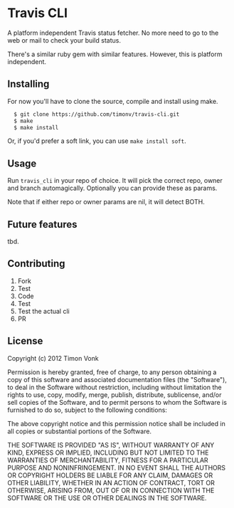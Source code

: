 # Travis CLI

A platform independent Travis status fetcher. No more need to go to the
web or mail to check your build status.

There's a similar ruby gem with similar features. However, this is
platform independent.

## Installing

For now you'll have to clone the source, compile and install using make.

```bash
  $ git clone https://github.com/timonv/travis-cli.git 
  $ make 
  $ make install
```

Or, if you'd prefer a soft link, you can use ```make install soft```.

## Usage

Run ```travis_cli``` in your repo of choice. It will pick the correct
repo, owner and branch automagically. Optionally you can provide these
as params.

Note that if either repo or owner params are nil, it will detect BOTH.

## Future features

tbd.

## Contributing

1. Fork
3. Test
2. Code
3. Test
4. Test the actual cli
5. PR

## License

Copyright (c) 2012 Timon Vonk

Permission is hereby granted, free of charge, to any person
obtaining a copy of this software and associated documentation
files (the "Software"), to deal in the Software without
restriction, including without limitation the rights to use,
copy, modify, merge, publish, distribute, sublicense, and/or sell
copies of the Software, and to permit persons to whom the
Software is furnished to do so, subject to the following
conditions:

The above copyright notice and this permission notice shall be
included in all copies or substantial portions of the Software.

THE SOFTWARE IS PROVIDED "AS IS", WITHOUT WARRANTY OF ANY KIND,
EXPRESS OR IMPLIED, INCLUDING BUT NOT LIMITED TO THE WARRANTIES
OF MERCHANTABILITY, FITNESS FOR A PARTICULAR PURPOSE AND
NONINFRINGEMENT. IN NO EVENT SHALL THE AUTHORS OR COPYRIGHT
HOLDERS BE LIABLE FOR ANY CLAIM, DAMAGES OR OTHER LIABILITY,
WHETHER IN AN ACTION OF CONTRACT, TORT OR OTHERWISE, ARISING
FROM, OUT OF OR IN CONNECTION WITH THE SOFTWARE OR THE USE OR
OTHER DEALINGS IN THE SOFTWARE.
